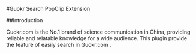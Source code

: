 #Guokr Search PopClip Extension

##Introduction

Guokr.com is the No.1 brand of science communication in China, providing reliable and relatable knowledge for a wide audience.
This plugin provide the feature of easily search in Guokr.com .
